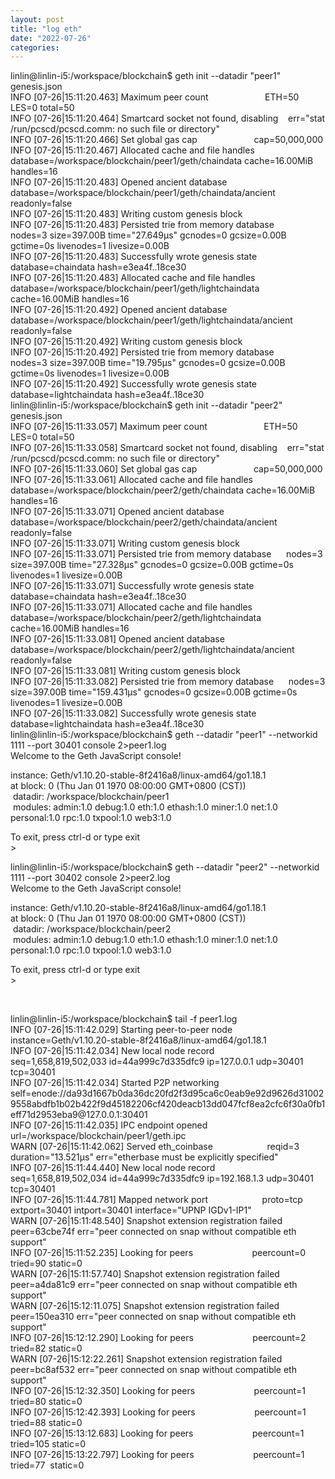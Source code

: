 ```yaml
---
layout: post
title: "log eth"
date: "2022-07-26"
categories: 
---
```

<p>linlin@linlin-i5:/workspace/blockchain$ geth init --datadir &quot;peer1&quot; genesis.json<br />
INFO [07-26|15:11:20.463] Maximum peer count&nbsp;&nbsp;&nbsp;&nbsp;&nbsp;&nbsp;&nbsp;&nbsp;&nbsp;&nbsp;&nbsp;&nbsp;&nbsp;&nbsp;&nbsp;&nbsp;&nbsp;&nbsp;&nbsp;&nbsp;&nbsp;&nbsp; ETH=50 LES=0 total=50<br />
INFO [07-26|15:11:20.464] Smartcard socket not found, disabling&nbsp;&nbsp;&nbsp; err=&quot;stat /run/pcscd/pcscd.comm: no such file or directory&quot;<br />
INFO [07-26|15:11:20.466] Set global gas cap&nbsp;&nbsp;&nbsp;&nbsp;&nbsp;&nbsp;&nbsp;&nbsp;&nbsp;&nbsp;&nbsp;&nbsp;&nbsp;&nbsp;&nbsp;&nbsp;&nbsp;&nbsp;&nbsp;&nbsp;&nbsp;&nbsp; cap=50,000,000<br />
INFO [07-26|15:11:20.467] Allocated cache and file handles&nbsp;&nbsp;&nbsp;&nbsp;&nbsp;&nbsp;&nbsp;&nbsp; database=/workspace/blockchain/peer1/geth/chaindata cache=16.00MiB handles=16<br />
INFO [07-26|15:11:20.483] Opened ancient database&nbsp;&nbsp;&nbsp;&nbsp;&nbsp;&nbsp;&nbsp;&nbsp;&nbsp;&nbsp;&nbsp;&nbsp;&nbsp;&nbsp;&nbsp;&nbsp;&nbsp; database=/workspace/blockchain/peer1/geth/chaindata/ancient readonly=false<br />
INFO [07-26|15:11:20.483] Writing custom genesis block<br />
INFO [07-26|15:11:20.483] Persisted trie from memory database&nbsp;&nbsp;&nbsp;&nbsp;&nbsp; nodes=3 size=397.00B time=&quot;27.649&micro;s&quot; gcnodes=0 gcsize=0.00B gctime=0s livenodes=1 livesize=0.00B<br />
INFO [07-26|15:11:20.483] Successfully wrote genesis state&nbsp;&nbsp;&nbsp;&nbsp;&nbsp;&nbsp;&nbsp;&nbsp; database=chaindata hash=e3ea4f..18ce30<br />
INFO [07-26|15:11:20.483] Allocated cache and file handles&nbsp;&nbsp;&nbsp;&nbsp;&nbsp;&nbsp;&nbsp;&nbsp; database=/workspace/blockchain/peer1/geth/lightchaindata cache=16.00MiB handles=16<br />
INFO [07-26|15:11:20.492] Opened ancient database&nbsp;&nbsp;&nbsp;&nbsp;&nbsp;&nbsp;&nbsp;&nbsp;&nbsp;&nbsp;&nbsp;&nbsp;&nbsp;&nbsp;&nbsp;&nbsp;&nbsp; database=/workspace/blockchain/peer1/geth/lightchaindata/ancient readonly=false<br />
INFO [07-26|15:11:20.492] Writing custom genesis block<br />
INFO [07-26|15:11:20.492] Persisted trie from memory database&nbsp;&nbsp;&nbsp;&nbsp;&nbsp; nodes=3 size=397.00B time=&quot;19.795&micro;s&quot; gcnodes=0 gcsize=0.00B gctime=0s livenodes=1 livesize=0.00B<br />
INFO [07-26|15:11:20.492] Successfully wrote genesis state&nbsp;&nbsp;&nbsp;&nbsp;&nbsp;&nbsp;&nbsp;&nbsp; database=lightchaindata hash=e3ea4f..18ce30<br />
linlin@linlin-i5:/workspace/blockchain$ geth init --datadir &quot;peer2&quot; genesis.json<br />
INFO [07-26|15:11:33.057] Maximum peer count&nbsp;&nbsp;&nbsp;&nbsp;&nbsp;&nbsp;&nbsp;&nbsp;&nbsp;&nbsp;&nbsp;&nbsp;&nbsp;&nbsp;&nbsp;&nbsp;&nbsp;&nbsp;&nbsp;&nbsp;&nbsp;&nbsp; ETH=50 LES=0 total=50<br />
INFO [07-26|15:11:33.058] Smartcard socket not found, disabling&nbsp;&nbsp;&nbsp; err=&quot;stat /run/pcscd/pcscd.comm: no such file or directory&quot;<br />
INFO [07-26|15:11:33.060] Set global gas cap&nbsp;&nbsp;&nbsp;&nbsp;&nbsp;&nbsp;&nbsp;&nbsp;&nbsp;&nbsp;&nbsp;&nbsp;&nbsp;&nbsp;&nbsp;&nbsp;&nbsp;&nbsp;&nbsp;&nbsp;&nbsp;&nbsp; cap=50,000,000<br />
INFO [07-26|15:11:33.061] Allocated cache and file handles&nbsp;&nbsp;&nbsp;&nbsp;&nbsp;&nbsp;&nbsp;&nbsp; database=/workspace/blockchain/peer2/geth/chaindata cache=16.00MiB handles=16<br />
INFO [07-26|15:11:33.071] Opened ancient database&nbsp;&nbsp;&nbsp;&nbsp;&nbsp;&nbsp;&nbsp;&nbsp;&nbsp;&nbsp;&nbsp;&nbsp;&nbsp;&nbsp;&nbsp;&nbsp;&nbsp; database=/workspace/blockchain/peer2/geth/chaindata/ancient readonly=false<br />
INFO [07-26|15:11:33.071] Writing custom genesis block<br />
INFO [07-26|15:11:33.071] Persisted trie from memory database&nbsp;&nbsp;&nbsp;&nbsp;&nbsp; nodes=3 size=397.00B time=&quot;27.328&micro;s&quot; gcnodes=0 gcsize=0.00B gctime=0s livenodes=1 livesize=0.00B<br />
INFO [07-26|15:11:33.071] Successfully wrote genesis state&nbsp;&nbsp;&nbsp;&nbsp;&nbsp;&nbsp;&nbsp;&nbsp; database=chaindata hash=e3ea4f..18ce30<br />
INFO [07-26|15:11:33.071] Allocated cache and file handles&nbsp;&nbsp;&nbsp;&nbsp;&nbsp;&nbsp;&nbsp;&nbsp; database=/workspace/blockchain/peer2/geth/lightchaindata cache=16.00MiB handles=16<br />
INFO [07-26|15:11:33.081] Opened ancient database&nbsp;&nbsp;&nbsp;&nbsp;&nbsp;&nbsp;&nbsp;&nbsp;&nbsp;&nbsp;&nbsp;&nbsp;&nbsp;&nbsp;&nbsp;&nbsp;&nbsp; database=/workspace/blockchain/peer2/geth/lightchaindata/ancient readonly=false<br />
INFO [07-26|15:11:33.081] Writing custom genesis block<br />
INFO [07-26|15:11:33.082] Persisted trie from memory database&nbsp;&nbsp;&nbsp;&nbsp;&nbsp; nodes=3 size=397.00B time=&quot;159.431&micro;s&quot; gcnodes=0 gcsize=0.00B gctime=0s livenodes=1 livesize=0.00B<br />
INFO [07-26|15:11:33.082] Successfully wrote genesis state&nbsp;&nbsp;&nbsp;&nbsp;&nbsp;&nbsp;&nbsp;&nbsp; database=lightchaindata hash=e3ea4f..18ce30<br />
linlin@linlin-i5:/workspace/blockchain$ geth --datadir &quot;peer1&quot; --networkid 1111 --port 30401 console 2&gt;peer1.log<br />
Welcome to the Geth JavaScript console!</p>

<p>instance: Geth/v1.10.20-stable-8f2416a8/linux-amd64/go1.18.1<br />
at block: 0 (Thu Jan 01 1970 08:00:00 GMT+0800 (CST))<br />
&nbsp;datadir: /workspace/blockchain/peer1<br />
&nbsp;modules: admin:1.0 debug:1.0 eth:1.0 ethash:1.0 miner:1.0 net:1.0 personal:1.0 rpc:1.0 txpool:1.0 web3:1.0</p>

<p>To exit, press ctrl-d or type exit<br />
&gt;</p>

<p>linlin@linlin-i5:/workspace/blockchain$ geth --datadir &quot;peer2&quot; --networkid 1111 --port 30402 console 2&gt;peer2.log<br />
Welcome to the Geth JavaScript console!</p>

<p>instance: Geth/v1.10.20-stable-8f2416a8/linux-amd64/go1.18.1<br />
at block: 0 (Thu Jan 01 1970 08:00:00 GMT+0800 (CST))<br />
&nbsp;datadir: /workspace/blockchain/peer2<br />
&nbsp;modules: admin:1.0 debug:1.0 eth:1.0 ethash:1.0 miner:1.0 net:1.0 personal:1.0 rpc:1.0 txpool:1.0 web3:1.0</p>

<p>To exit, press ctrl-d or type exit<br />
&gt;</p>

<p>&nbsp;</p>

<p>linlin@linlin-i5:/workspace/blockchain$ tail -f peer1.log<br />
INFO [07-26|15:11:42.029] Starting peer-to-peer node&nbsp;&nbsp;&nbsp;&nbsp;&nbsp;&nbsp;&nbsp;&nbsp;&nbsp;&nbsp;&nbsp;&nbsp;&nbsp;&nbsp; instance=Geth/v1.10.20-stable-8f2416a8/linux-amd64/go1.18.1<br />
INFO [07-26|15:11:42.034] New local node record&nbsp;&nbsp;&nbsp;&nbsp;&nbsp;&nbsp;&nbsp;&nbsp;&nbsp;&nbsp;&nbsp;&nbsp;&nbsp;&nbsp;&nbsp;&nbsp;&nbsp;&nbsp;&nbsp; seq=1,658,819,502,033 id=44a999c7d335dfc9 ip=127.0.0.1 udp=30401 tcp=30401<br />
INFO [07-26|15:11:42.034] Started P2P networking&nbsp;&nbsp;&nbsp;&nbsp;&nbsp;&nbsp;&nbsp;&nbsp;&nbsp;&nbsp;&nbsp;&nbsp;&nbsp;&nbsp;&nbsp;&nbsp;&nbsp;&nbsp; self=enode://da93d1667b0da36dc20fd2f3d95ca6c0eab9e92d9626d310029558abdfb1b02b422f9d45182206cf420deacb13dd047fcf8ea2cfc6f30a0fb1eff71d2953eba9@127.0.0.1:30401<br />
INFO [07-26|15:11:42.035] IPC endpoint opened&nbsp;&nbsp;&nbsp;&nbsp;&nbsp;&nbsp;&nbsp;&nbsp;&nbsp;&nbsp;&nbsp;&nbsp;&nbsp;&nbsp;&nbsp;&nbsp;&nbsp;&nbsp;&nbsp;&nbsp;&nbsp; url=/workspace/blockchain/peer1/geth.ipc<br />
WARN [07-26|15:11:42.062] Served eth_coinbase&nbsp;&nbsp;&nbsp;&nbsp;&nbsp;&nbsp;&nbsp;&nbsp;&nbsp;&nbsp;&nbsp;&nbsp;&nbsp;&nbsp;&nbsp;&nbsp;&nbsp;&nbsp;&nbsp;&nbsp;&nbsp; reqid=3 duration=&quot;13.521&micro;s&quot; err=&quot;etherbase must be explicitly specified&quot;<br />
INFO [07-26|15:11:44.440] New local node record&nbsp;&nbsp;&nbsp;&nbsp;&nbsp;&nbsp;&nbsp;&nbsp;&nbsp;&nbsp;&nbsp;&nbsp;&nbsp;&nbsp;&nbsp;&nbsp;&nbsp;&nbsp;&nbsp; seq=1,658,819,502,034 id=44a999c7d335dfc9 ip=192.168.1.3 udp=30401 tcp=30401<br />
INFO [07-26|15:11:44.781] Mapped network port&nbsp;&nbsp;&nbsp;&nbsp;&nbsp;&nbsp;&nbsp;&nbsp;&nbsp;&nbsp;&nbsp;&nbsp;&nbsp;&nbsp;&nbsp;&nbsp;&nbsp;&nbsp;&nbsp;&nbsp;&nbsp; proto=tcp extport=30401 intport=30401 interface=&quot;UPNP IGDv1-IP1&quot;<br />
WARN [07-26|15:11:48.540] Snapshot extension registration failed&nbsp;&nbsp; peer=63cbe74f err=&quot;peer connected on snap without compatible eth support&quot;<br />
INFO [07-26|15:11:52.235] Looking for peers&nbsp;&nbsp;&nbsp;&nbsp;&nbsp;&nbsp;&nbsp;&nbsp;&nbsp;&nbsp;&nbsp;&nbsp;&nbsp;&nbsp;&nbsp;&nbsp;&nbsp;&nbsp;&nbsp;&nbsp;&nbsp;&nbsp;&nbsp; peercount=0 tried=90 static=0<br />
WARN [07-26|15:11:57.740] Snapshot extension registration failed&nbsp;&nbsp; peer=a4da81c9 err=&quot;peer connected on snap without compatible eth support&quot;<br />
WARN [07-26|15:12:11.075] Snapshot extension registration failed&nbsp;&nbsp; peer=150ea310 err=&quot;peer connected on snap without compatible eth support&quot;<br />
INFO [07-26|15:12:12.290] Looking for peers&nbsp;&nbsp;&nbsp;&nbsp;&nbsp;&nbsp;&nbsp;&nbsp;&nbsp;&nbsp;&nbsp;&nbsp;&nbsp;&nbsp;&nbsp;&nbsp;&nbsp;&nbsp;&nbsp;&nbsp;&nbsp;&nbsp;&nbsp; peercount=2 tried=82 static=0<br />
WARN [07-26|15:12:22.261] Snapshot extension registration failed&nbsp;&nbsp; peer=bc8af532 err=&quot;peer connected on snap without compatible eth support&quot;<br />
INFO [07-26|15:12:32.350] Looking for peers&nbsp;&nbsp;&nbsp;&nbsp;&nbsp;&nbsp;&nbsp;&nbsp;&nbsp;&nbsp;&nbsp;&nbsp;&nbsp;&nbsp;&nbsp;&nbsp;&nbsp;&nbsp;&nbsp;&nbsp;&nbsp;&nbsp;&nbsp; peercount=1 tried=80 static=0<br />
INFO [07-26|15:12:42.393] Looking for peers&nbsp;&nbsp;&nbsp;&nbsp;&nbsp;&nbsp;&nbsp;&nbsp;&nbsp;&nbsp;&nbsp;&nbsp;&nbsp;&nbsp;&nbsp;&nbsp;&nbsp;&nbsp;&nbsp;&nbsp;&nbsp;&nbsp;&nbsp; peercount=1 tried=88 static=0<br />
INFO [07-26|15:13:12.683] Looking for peers&nbsp;&nbsp;&nbsp;&nbsp;&nbsp;&nbsp;&nbsp;&nbsp;&nbsp;&nbsp;&nbsp;&nbsp;&nbsp;&nbsp;&nbsp;&nbsp;&nbsp;&nbsp;&nbsp;&nbsp;&nbsp;&nbsp;&nbsp; peercount=1 tried=105 static=0<br />
INFO [07-26|15:13:22.797] Looking for peers&nbsp;&nbsp;&nbsp;&nbsp;&nbsp;&nbsp;&nbsp;&nbsp;&nbsp;&nbsp;&nbsp;&nbsp;&nbsp;&nbsp;&nbsp;&nbsp;&nbsp;&nbsp;&nbsp;&nbsp;&nbsp;&nbsp;&nbsp; peercount=1 tried=77&nbsp; static=0</p>

<p>&nbsp;</p>

